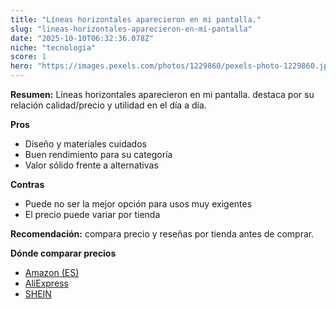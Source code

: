```yaml
---
title: "Líneas horizontales aparecieron en mi pantalla."
slug: "lineas-horizontales-aparecieron-en-mi-pantalla"
date: "2025-10-10T06:32:36.078Z"
niche: "tecnologia"
score: 1
hero: "https://images.pexels.com/photos/1229860/pexels-photo-1229860.jpeg?auto=compress&cs=tinysrgb&fit=crop&h=627&w=1200&auto=compress&cs=tinysrgb&w=1200&h=675&fit=crop"
---
```


**Resumen:** Líneas horizontales aparecieron en mi pantalla. destaca por su relación calidad/precio y utilidad en el día a día.

**Pros**
- Diseño y materiales cuidados
- Buen rendimiento para su categoría
- Valor sólido frente a alternativas

**Contras**
- Puede no ser la mejor opción para usos muy exigentes
- El precio puede variar por tienda

**Recomendación:** compara precio y reseñas por tienda antes de comprar.

**Dónde comparar precios**
- [Amazon (ES)](https://www.amazon.es/s?k=L%C3%ADneas%20horizontales%20aparecieron%20en%20mi%20pantalla.&tag=teknovashop25-21)
- [AliExpress](https://www.aliexpress.com/wholesale?SearchText=L%C3%ADneas%20horizontales%20aparecieron%20en%20mi%20pantalla.)
- [SHEIN](https://www.shein.com/pdsearch/L%C3%ADneas%20horizontales%20aparecieron%20en%20mi%20pantalla.)